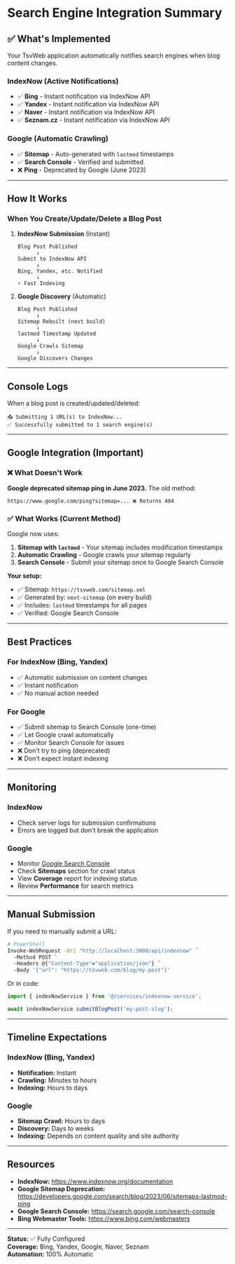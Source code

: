 # Search Engine Integration Summary

## ✅ What's Implemented

Your TsvWeb application automatically notifies search engines when blog content changes.

### IndexNow (Active Notifications)
- ✅ **Bing** - Instant notification via IndexNow API
- ✅ **Yandex** - Instant notification via IndexNow API
- ✅ **Naver** - Instant notification via IndexNow API
- ✅ **Seznam.cz** - Instant notification via IndexNow API

### Google (Automatic Crawling)
- ✅ **Sitemap** - Auto-generated with `lastmod` timestamps
- ✅ **Search Console** - Verified and submitted
- ❌ **Ping** - Deprecated by Google (June 2023)

---

## How It Works

### When You Create/Update/Delete a Blog Post

1. **IndexNow Submission** (Instant)
   ```
   Blog Post Published
         ↓
   Submit to IndexNow API
         ↓
   Bing, Yandex, etc. Notified
         ↓
   ⚡ Fast Indexing
   ```

2. **Google Discovery** (Automatic)
   ```
   Blog Post Published
         ↓
   Sitemap Rebuilt (next build)
         ↓
   lastmod Timestamp Updated
         ↓
   Google Crawls Sitemap
         ↓
   Google Discovers Changes
   ```

---

## Console Logs

When a blog post is created/updated/deleted:

```
📤 Submitting 1 URL(s) to IndexNow...
✅ Successfully submitted to 1 search engine(s)
```

---

## Google Integration (Important)

### ❌ What Doesn't Work
**Google deprecated sitemap ping in June 2023.** The old method:
```
https://www.google.com/ping?sitemap=... ❌ Returns 404
```

### ✅ What Works (Current Method)
Google now uses:
1. **Sitemap with `lastmod`** - Your sitemap includes modification timestamps
2. **Automatic Crawling** - Google crawls your sitemap regularly
3. **Search Console** - Submit your sitemap once to Google Search Console

**Your setup:**
- ✅ Sitemap: `https://tsvweb.com/sitemap.xml`
- ✅ Generated by: `next-sitemap` (on every build)
- ✅ Includes: `lastmod` timestamps for all pages
- ✅ Verified: Google Search Console

---

## Best Practices

### For IndexNow (Bing, Yandex)
- ✅ Automatic submission on content changes
- ✅ Instant notification
- ✅ No manual action needed

### For Google
- ✅ Submit sitemap to Search Console (one-time)
- ✅ Let Google crawl automatically
- ✅ Monitor Search Console for issues
- ❌ Don't try to ping (deprecated)
- ❌ Don't expect instant indexing

---

## Monitoring

### IndexNow
- Check server logs for submission confirmations
- Errors are logged but don't break the application

### Google
- Monitor [Google Search Console](https://search.google.com/search-console)
- Check **Sitemaps** section for crawl status
- View **Coverage** report for indexing status
- Review **Performance** for search metrics

---

## Manual Submission

If you need to manually submit a URL:

```bash
# PowerShell
Invoke-WebRequest -Uri "http://localhost:3000/api/indexnow" `
  -Method POST `
  -Headers @{"Content-Type"="application/json"} `
  -Body '{"url": "https://tsvweb.com/blog/my-post"}'
```

Or in code:
```typescript
import { indexNowService } from '@/services/indexnow-service';

await indexNowService.submitBlogPost('my-post-slug');
```

---

## Timeline Expectations

### IndexNow (Bing, Yandex)
- **Notification:** Instant
- **Crawling:** Minutes to hours
- **Indexing:** Hours to days

### Google
- **Sitemap Crawl:** Hours to days
- **Discovery:** Days to weeks
- **Indexing:** Depends on content quality and site authority

---

## Resources

- **IndexNow:** https://www.indexnow.org/documentation
- **Google Sitemap Deprecation:** https://developers.google.com/search/blog/2023/06/sitemaps-lastmod-ping
- **Google Search Console:** https://search.google.com/search-console
- **Bing Webmaster Tools:** https://www.bing.com/webmasters

---

**Status:** ✅ Fully Configured  
**Coverage:** Bing, Yandex, Google, Naver, Seznam  
**Automation:** 100% Automatic
